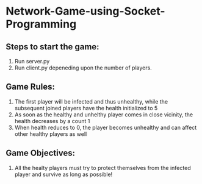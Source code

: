 # Network-Game-using-Socket-Programming

## Steps to start the game:
1. Run server.py
2. Run client.py depeneding upon the number of players.

## Game Rules:
1. The first player will be infected and thus unhealthy, while the subsequent joined players have the health initialized to 5
2. As soon as the healthy and unhelthy player comes in close vicinity, the health decreases by a count 1
3. When health reduces to 0, the player becomes unhealthy and can affect other healthy players as well

## Game Objectives:
1. All the healty players must try to protect themselves from the infected player and survive as long as possible!
